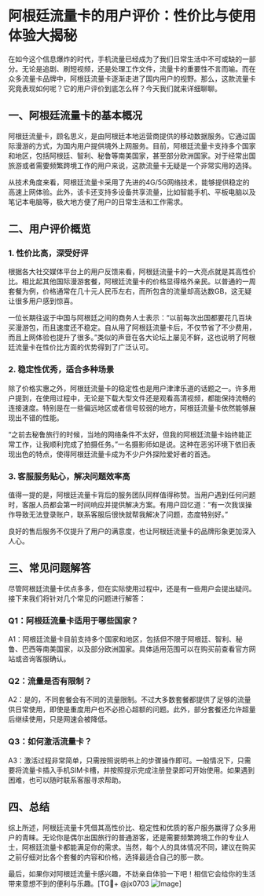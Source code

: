 # 阿根廷流量卡的用户评价：性价比与使用体验大揭秘

在如今这个信息爆炸的时代，手机流量已经成为了我们日常生活中不可或缺的一部分。无论是追剧、刷短视频，还是处理工作文件，流量卡的重要性不言而喻。而在众多流量卡品牌中，阿根廷流量卡逐渐走进了国内用户的视野。那么，这款流量卡究竟表现如何呢？它的用户评价到底怎么样？今天我们就来详细聊聊。

## 一、阿根廷流量卡的基本概况

阿根廷流量卡，顾名思义，是由阿根廷本地运营商提供的移动数据服务。它通过国际漫游的方式，为国内用户提供境外上网服务。目前，阿根廷流量卡支持多个国家和地区，包括阿根廷、智利、秘鲁等南美国家，甚至部分欧洲国家。对于经常出国旅游或者需要频繁跨境工作的用户来说，这款流量卡无疑是一个非常实用的选择。

从技术角度来看，阿根廷流量卡采用了先进的4G/5G网络技术，能够提供稳定的高速上网体验。此外，该卡还支持多设备共享流量，比如智能手机、平板电脑以及笔记本电脑等，极大地方便了用户的日常生活和工作需求。

## 二、用户评价概览

### 1. 性价比高，深受好评

根据各大社交媒体平台上的用户反馈来看，阿根廷流量卡的一大亮点就是其高性价比。相比起其他国际漫游套餐，阿根廷流量卡的价格显得格外亲民。以普通的一周套餐为例，价格通常在几十元人民币左右，而所包含的流量却高达数GB，这无疑让很多用户感到惊喜。

一位长期往返于中国与阿根廷之间的商务人士表示：“以前每次出国都要花几百块买漫游包，而且速度还不稳定。自从用了阿根廷流量卡后，不仅节省了不少费用，而且上网体验也提升了很多。”类似的声音在各大论坛上屡见不鲜，这也说明了阿根廷流量卡在性价比方面的优势得到了广泛认可。

### 2. 稳定性优秀，适合多种场景

除了价格实惠之外，阿根廷流量卡的稳定性也是用户津津乐道的话题之一。许多用户提到，在使用过程中，无论是下载大型文件还是观看高清视频，都能保持流畅的连接速度。特别是在一些偏远地区或者信号较弱的地方，阿根廷流量卡依然能够展现出不错的性能。

“之前去秘鲁旅行的时候，当地的网络条件不太好，但我的阿根廷流量卡始终能正常工作，让我顺利完成了拍摄任务。”一名摄影师如是说。这种在恶劣环境下依旧表现出色的特点，使得阿根廷流量卡成为不少户外探险爱好者的首选。

### 3. 客服服务贴心，解决问题效率高

值得一提的是，阿根廷流量卡背后的服务团队同样值得称赞。当用户遇到任何问题时，客服人员都会第一时间响应并提供解决方案。有用户回忆道：“有一次我误操作导致无法登录账户，联系客服后很快就帮我解决了问题，态度特别好。”

良好的售后服务不仅提升了用户的满意度，也让阿根廷流量卡的品牌形象更加深入人心。

## 三、常见问题解答

尽管阿根廷流量卡优点多多，但在实际使用过程中，还是有一些用户会提出疑问。接下来我们将针对几个常见的问题进行解答：

### Q1：阿根廷流量卡适用于哪些国家？

A1：阿根廷流量卡目前支持多个国家和地区，包括但不限于阿根廷、智利、秘鲁、巴西等南美国家，以及部分欧洲国家。具体适用范围可以在购买前查看官方网站或咨询客服确认。

### Q2：流量是否有限制？

A2：是的，不同套餐会有不同的流量限制。不过大多数套餐都提供了足够的流量供日常使用，即使是重度用户也不必担心超额的问题。此外，部分套餐还允许超量后继续使用，只是网速会被降低。

### Q3：如何激活流量卡？

A3：激活过程非常简单，只需按照说明书上的步骤操作即可。一般情况下，只需要将流量卡插入手机SIM卡槽，并按照提示完成注册登录即可开始使用。如果遇到困难，也可以随时联系客服寻求帮助。

## 四、总结

综上所述，阿根廷流量卡凭借其高性价比、稳定性和优质的客户服务赢得了众多用户的青睐。无论你是偶尔出国旅行的普通游客，还是需要频繁跨境工作的专业人士，阿根廷流量卡都能满足你的需求。当然，每个人的具体情况不同，建议在购买之前仔细对比各个套餐的内容和价格，选择最适合自己的那一款。

最后，如果你对阿根廷流量卡感兴趣，不妨亲自体验一下吧！相信它会给你的生活带来意想不到的便利与乐趣。[TG💪+ @jx0703 ![Image](https://github.com/user-attachments/assets/dbca1d08-cadb-493c-b0ec-ad6f7a83f270)]